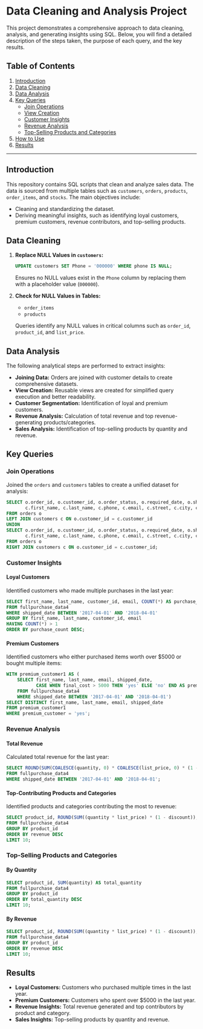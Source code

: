 # Data Cleaning and Analysis Project

This project demonstrates a comprehensive approach to data cleaning, analysis, and generating insights using SQL. Below, you will find a detailed description of the steps taken, the purpose of each query, and the key results.

## Table of Contents
1. [Introduction](#introduction)
2. [Data Cleaning](#data-cleaning)
3. [Data Analysis](#data-analysis)
4. [Key Queries](#key-queries)
    - [Join Operations](#join-operations)
    - [View Creation](#view-creation)
    - [Customer Insights](#customer-insights)
    - [Revenue Analysis](#revenue-analysis)
    - [Top-Selling Products and Categories](#top-selling-products-and-categories)
5. [How to Use](#how-to-use)
6. [Results](#results)

---

## Introduction
This repository contains SQL scripts that clean and analyze sales data. The data is sourced from multiple tables such as `customers`, `orders`, `products`, `order_items`, and `stocks`. The main objectives include:

- Cleaning and standardizing the dataset.
- Deriving meaningful insights, such as identifying loyal customers, premium customers, revenue contributors, and top-selling products.

## Data Cleaning
1. **Replace NULL Values in `customers`:**
    ```sql
    UPDATE customers SET Phone = '000000' WHERE phone IS NULL;
    ```
    Ensures no NULL values exist in the `Phone` column by replacing them with a placeholder value (`000000`).

2. **Check for NULL Values in Tables:**
    - `order_items`
    - `products`

    Queries identify any NULL values in critical columns such as `order_id`, `product_id`, and `list_price`.

## Data Analysis

The following analytical steps are performed to extract insights:

- **Joining Data:** Orders are joined with customer details to create comprehensive datasets.
- **View Creation:** Reusable views are created for simplified query execution and better readability.
- **Customer Segmentation:** Identification of loyal and premium customers.
- **Revenue Analysis:** Calculation of total revenue and top revenue-generating products/categories.
- **Sales Analysis:** Identification of top-selling products by quantity and revenue.

## Key Queries

### Join Operations
Joined the `orders` and `customers` tables to create a unified dataset for analysis:
```sql
SELECT o.order_id, o.customer_id, o.order_status, o.required_date, o.shipped_date, o.store_id, o.staff_id,
       c.first_name, c.last_name, c.phone, c.email, c.street, c.city, c.state, c.zip_code
FROM orders o
LEFT JOIN customers c ON o.customer_id = c.customer_id
UNION
SELECT o.order_id, o.customer_id, o.order_status, o.required_date, o.shipped_date, o.store_id, o.staff_id,
       c.first_name, c.last_name, c.phone, c.email, c.street, c.city, c.state, c.zip_code
FROM orders o
RIGHT JOIN customers c ON o.customer_id = c.customer_id;

```
### Customer Insights
#### Loyal Customers
Identified customers who made multiple purchases in the last year:
```sql
SELECT first_name, last_name, customer_id, email, COUNT(*) AS purchase_count
FROM fullpurchase_data4
WHERE shipped_date BETWEEN '2017-04-01' AND '2018-04-01'
GROUP BY first_name, last_name, customer_id, email
HAVING COUNT(*) > 1
ORDER BY purchase_count DESC;
```

#### Premium Customers
Identified customers who either purchased items worth over $5000 or bought multiple items:
```sql
WITH premium_customer1 AS (
    SELECT first_name, last_name, email, shipped_date,
           CASE WHEN final_cost > 5000 THEN 'yes' ELSE 'no' END AS premium_customer
    FROM fullpurchase_data4
    WHERE shipped_date BETWEEN '2017-04-01' AND '2018-04-01')
SELECT DISTINCT first_name, last_name, email, shipped_date
FROM premium_customer1
WHERE premium_customer = 'yes';
```

### Revenue Analysis
#### Total Revenue
Calculated total revenue for the last year:
```sql
SELECT ROUND(SUM(COALESCE(quantity, 0) * COALESCE(list_price, 0) * (1 - COALESCE(discount, 0))), 2) AS total_revenue
FROM fullpurchase_data4
WHERE shipped_date BETWEEN '2017-04-01' AND '2018-04-01';
```

#### Top-Contributing Products and Categories
Identified products and categories contributing the most to revenue:
```sql
SELECT product_id, ROUND(SUM((quantity * list_price) * (1 - discount)), 2) AS revenue
FROM fullpurchase_data4
GROUP BY product_id
ORDER BY revenue DESC
LIMIT 10;
```

### Top-Selling Products and Categories
#### By Quantity
```sql
SELECT product_id, SUM(quantity) AS total_quantity
FROM fullpurchase_data4
GROUP BY product_id
ORDER BY total_quantity DESC
LIMIT 10;
```

#### By Revenue
```sql
SELECT product_id, ROUND(SUM((quantity * list_price) * (1 - discount)), 2) AS revenue
FROM fullpurchase_data4
GROUP BY product_id
ORDER BY revenue DESC
LIMIT 10;
```


## Results
- **Loyal Customers:** Customers who purchased multiple times in the last year.
- **Premium Customers:** Customers who spent over $5000 in the last year.
- **Revenue Insights:** Total revenue generated and top contributors by product and category.
- **Sales Insights:** Top-selling products by quantity and revenue.


